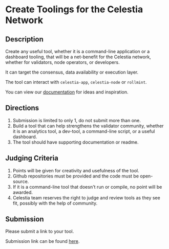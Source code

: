 # Create Toolings for the Celestia Network

## Description

Create any useful tool, whether it is a command-line application
or a dashboard tooling, that will be a net-benefit for the Celestia
network, whether for validators, node operators, or developers.

It can target the consensus, data availability or execution layer.

The tool can interact with `celestia-app`, `celestia-node` or `rollmint`.

You can view our [documentation](https://docs.celestia.org) for ideas
and inspiration.

## Directions

1. Submission is limited to only 1, do not submit more than one.
2. Build a tool that can help strengthens the validator community,
  whether it is an analytics tool, a dev-tool, a command-line script,
  or a useful dashboard.
3. The tool should have supporting documentation or readme.

## Judging Criteria

1. Points will be given for creativity and usefulness of the tool.
2. Github repositories must be provided and the code must be open-source.
3. If it is a command-line tool that doesn't run or compile, no point will
  be awarded.
4. Celestia team reserves the right to judge and review tools as they
  see fit, possibly with the help of community.

## Submission

Please submit a link to your tool.

Submission link can be found [here](https://celestia.knack.com/theblockspacerace#testnet-portal).

